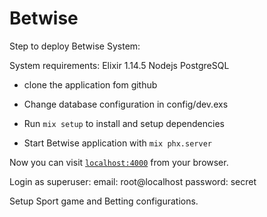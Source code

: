 # Betwise

Step to deploy Betwise System:

System requirements:
Elixir 1.14.5
Nodejs
PostgreSQL


  * clone the application fom github
  * Change database configuration in config/dev.exs


  * Run `mix setup` to install and setup dependencies
  * Start Betwise application with `mix phx.server`

Now you can visit [`localhost:4000`](http://localhost:4000) from your browser.


Login as superuser:
 email: root@localhost
 password: secret

 Setup Sport game and Betting configurations.





